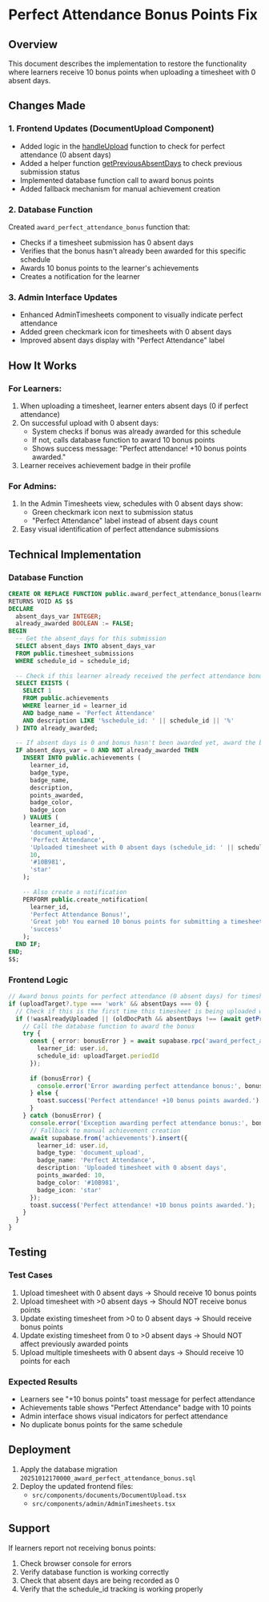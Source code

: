 # Perfect Attendance Bonus Points Fix

## Overview
This document describes the implementation to restore the functionality where learners receive 10 bonus points when uploading a timesheet with 0 absent days.

## Changes Made

### 1. Frontend Updates (DocumentUpload Component)
- Added logic in the [handleUpload](file://c:\Users\Yezreel%20Shirinda\Downloads\APPS\learnship-flow-hub\src\components\documents\DocumentUpload.tsx#L531-L831) function to check for perfect attendance (0 absent days)
- Added a helper function [getPreviousAbsentDays](file://c:\Users\Yezreel%20Shirinda\Downloads\APPS\learnship-flow-hub\src\components\documents\DocumentUpload.tsx#L587-L599) to check previous submission status
- Implemented database function call to award bonus points
- Added fallback mechanism for manual achievement creation

### 2. Database Function
Created `award_perfect_attendance_bonus` function that:
- Checks if a timesheet submission has 0 absent days
- Verifies that the bonus hasn't already been awarded for this specific schedule
- Awards 10 bonus points to the learner's achievements
- Creates a notification for the learner

### 3. Admin Interface Updates
- Enhanced AdminTimesheets component to visually indicate perfect attendance
- Added green checkmark icon for timesheets with 0 absent days
- Improved absent days display with "Perfect Attendance" label

## How It Works

### For Learners:
1. When uploading a timesheet, learner enters absent days (0 if perfect attendance)
2. On successful upload with 0 absent days:
   - System checks if bonus was already awarded for this schedule
   - If not, calls database function to award 10 bonus points
   - Shows success message: "Perfect attendance! +10 bonus points awarded."
3. Learner receives achievement badge in their profile

### For Admins:
1. In the Admin Timesheets view, schedules with 0 absent days show:
   - Green checkmark icon next to submission status
   - "Perfect Attendance" label instead of absent days count
2. Easy visual identification of perfect attendance submissions

## Technical Implementation

### Database Function
```sql
CREATE OR REPLACE FUNCTION public.award_perfect_attendance_bonus(learner_id UUID, schedule_id UUID)
RETURNS VOID AS $$
DECLARE
  absent_days_var INTEGER;
  already_awarded BOOLEAN := FALSE;
BEGIN
  -- Get the absent_days for this submission
  SELECT absent_days INTO absent_days_var
  FROM public.timesheet_submissions
  WHERE schedule_id = schedule_id;
  
  -- Check if this learner already received the perfect attendance bonus for this specific schedule
  SELECT EXISTS (
    SELECT 1 
    FROM public.achievements 
    WHERE learner_id = learner_id
    AND badge_name = 'Perfect Attendance'
    AND description LIKE '%schedule_id: ' || schedule_id || '%'
  ) INTO already_awarded;
  
  -- If absent days is 0 and bonus hasn't been awarded yet, award the bonus
  IF absent_days_var = 0 AND NOT already_awarded THEN
    INSERT INTO public.achievements (
      learner_id,
      badge_type,
      badge_name,
      description,
      points_awarded,
      badge_color,
      badge_icon
    ) VALUES (
      learner_id,
      'document_upload',
      'Perfect Attendance',
      'Uploaded timesheet with 0 absent days (schedule_id: ' || schedule_id || ')',
      10,
      '#10B981',
      'star'
    );
    
    -- Also create a notification
    PERFORM public.create_notification(
      learner_id,
      'Perfect Attendance Bonus!',
      'Great job! You earned 10 bonus points for submitting a timesheet with perfect attendance.',
      'success'
    );
  END IF;
END;
$$;
```

### Frontend Logic
```typescript
// Award bonus points for perfect attendance (0 absent days) for timesheet uploads
if (uploadTarget?.type === 'work' && absentDays === 0) {
  // Check if this is the first time this timesheet is being uploaded with 0 absent days
  if (!wasAlreadyUploaded || (oldDocPath && absentDays !== (await getPreviousAbsentDays(uploadTarget.periodId)))) {
    // Call the database function to award the bonus
    try {
      const { error: bonusError } = await supabase.rpc('award_perfect_attendance_bonus', {
        learner_id: user.id,
        schedule_id: uploadTarget.periodId
      });
      
      if (bonusError) {
        console.error('Error awarding perfect attendance bonus:', bonusError);
      } else {
        toast.success('Perfect attendance! +10 bonus points awarded.');
      }
    } catch (bonusError) {
      console.error('Exception awarding perfect attendance bonus:', bonusError);
      // Fallback to manual achievement creation
      await supabase.from('achievements').insert({
        learner_id: user.id,
        badge_type: 'document_upload',
        badge_name: 'Perfect Attendance',
        description: 'Uploaded timesheet with 0 absent days',
        points_awarded: 10,
        badge_color: '#10B981',
        badge_icon: 'star'
      });
      toast.success('Perfect attendance! +10 bonus points awarded.');
    }
  }
}
```

## Testing

### Test Cases
1. Upload timesheet with 0 absent days → Should receive 10 bonus points
2. Upload timesheet with >0 absent days → Should NOT receive bonus points
3. Update existing timesheet from >0 to 0 absent days → Should receive bonus points
4. Update existing timesheet from 0 to >0 absent days → Should NOT affect previously awarded points
5. Upload multiple timesheets with 0 absent days → Should receive 10 points for each

### Expected Results
- Learners see "+10 bonus points" toast message for perfect attendance
- Achievements table shows "Perfect Attendance" badge with 10 points
- Admin interface shows visual indicators for perfect attendance
- No duplicate bonus points for the same schedule

## Deployment
1. Apply the database migration `20251012170000_award_perfect_attendance_bonus.sql`
2. Deploy the updated frontend files:
   - `src/components/documents/DocumentUpload.tsx`
   - `src/components/admin/AdminTimesheets.tsx`

## Support
If learners report not receiving bonus points:
1. Check browser console for errors
2. Verify database function is working correctly
3. Check that absent days are being recorded as 0
4. Verify that the schedule_id tracking is working properly